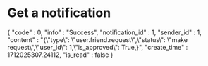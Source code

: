 # Get a notification

<api-endpoint openapi-path="../cotalk.yaml" endpoint="/api/user/{user_id}/notification/{notification_id}" method="get">

<response type="200">

<sample>
{
    "code" : 0,
    "info" : "Success",
    "notification_id" : 1,
    "sender_id" : 1,
    "content" : "{\"type\": \"user.friend.request\",\"status\": \"make request\",\"user_id\": 1,\"is_approved\": True,}",
    "create_time" : 1712025307.24112,
    "is_read" : false
}
</sample>

</response>

</api-endpoint>